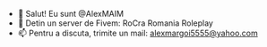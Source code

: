 - 👋 Salut! Eu sunt @AlexMAIM
- 👀 Detin un server de Fivem: RoCra Romania Roleplay
- 📫 Pentru a discuta, trimite un mail: alexmargoi5555@yahoo.com
